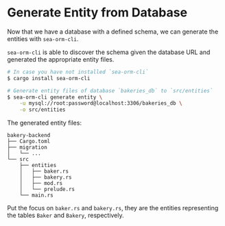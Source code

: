 # Generate Entity from Database

Now that we have a database with a defined schema, we can generate the entities with `sea-orm-cli`.

`sea-orm-cli` is able to discover the schema given the database URL and generated the appropriate entity files.

```sh
# In case you have not installed `sea-orm-cli`
$ cargo install sea-orm-cli
```

```sh
# Generate entity files of database `bakeries_db` to `src/entities`
$ sea-orm-cli generate entity \
    -u mysql://root:password@localhost:3306/bakeries_db \
    -o src/entities
```

The generated entity files:

```
bakery-backend
├── Cargo.toml
├── migration
│   └── ...
└── src
    ├── entities
    │   ├── baker.rs
    │   ├── bakery.rs
    │   ├── mod.rs
    │   └── prelude.rs
    └── main.rs
```

Put the focus on `baker.rs` and `bakery.rs`, they are the entities representing the tables `Baker` and `Bakery`, respectively.
